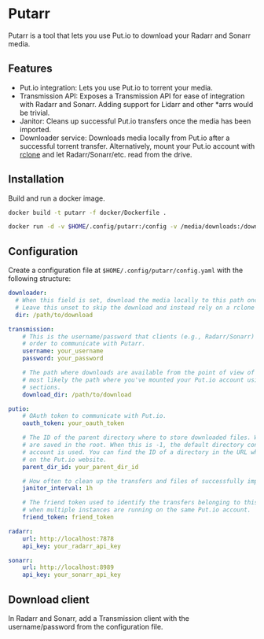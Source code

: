 # Putarr

Putarr is a tool that lets you use Put.io to download your Radarr and Sonarr media.

## Features

- Put.io integration: Lets you use Put.io to torrent your media.
- Transmission API: Exposes a Transmission API for ease of integration with Radarr and Sonarr. Adding support for
  Lidarr and other *arrs would be trivial.
- Janitor: Cleans up successful Put.io transfers once the media has been imported.
- Downloader service: Downloads media locally from Put.io after a successful torrent transfer. Alternatively, mount your
  Put.io account with [rclone](http://rclone.org/) and let Radarr/Sonarr/etc. read from the drive.

## Installation

Build and run a docker image.

```sh
docker build -t putarr -f docker/Dockerfile .
```

```sh
docker run -d -v $HOME/.config/putarr:/config -v /media/downloads:/downloads -p 9091:9091 --name putarr putarr -v
```

## Configuration

Create a configuration file at `$HOME/.config/putarr/config.yaml` with the following structure:

```yaml
downloader:
  # When this field is set, download the media locally to this path once the Put.io transfer is finished.
  # Leave this unset to skip the download and instead rely on a rclone mount to access your media.
  dir: /path/to/download

transmission:
    # This is the username/password that clients (e.g., Radarr/Sonarr) need to provide in
    # order to communicate with Putarr.
    username: your_username
    password: your_password

    # The path where downloads are available from the point of view of Radarr/Sonarr. This is
    # most likely the path where you've mounted your Put.io account using rclone, see later
    # sections.
    download_dir: /path/to/download

putio:
    # OAuth token to communicate with Put.io.
    oauth_token: your_oauth_token

    # The ID of the parent directory where to store downloaded files. When this is unset files 
    # are saved in the root. When this is -1, the default directory configured in the Put.io
    # account is used. You can find the ID of a directory in the URL when browsing your files
    # on the Put.io website.
    parent_dir_id: your_parent_dir_id

    # How often to clean up the transfers and files of successfully imported media.
    janitor_interval: 1h

    # The friend token used to identify the transfers belonging to this instance of Putarr
    # when multiple instances are running on the same Put.io account.
    friend_token: friend_token

radarr:
    url: http://localhost:7878
    api_key: your_radarr_api_key

sonarr:
    url: http://localhost:8989
    api_key: your_sonarr_api_key
```

## Download client

In Radarr and Sonarr, add a Transmission client with the username/password from the configuration file.
